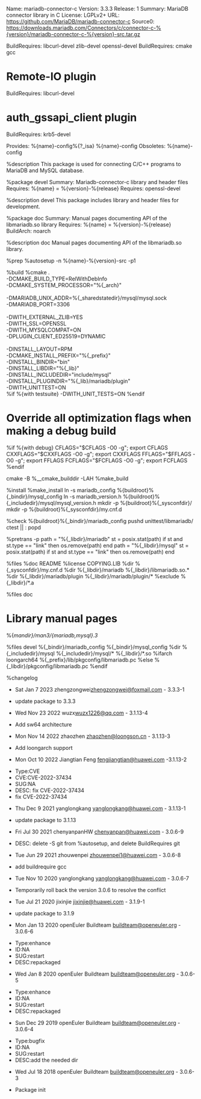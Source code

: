Name:           mariadb-connector-c
Version:        3.3.3
Release:        1
Summary:        MariaDB connector library in C
License:        LGPLv2+
URL:            https://github.com/MariaDB/mariadb-connector-c
Source0:        https://downloads.mariadb.com/Connectors/c/connector-c-%{version}/mariadb-connector-c-%{version}-src.tar.gz


BuildRequires:  libcurl-devel zlib-devel openssl-devel
BuildRequires:  cmake gcc
# Remote-IO plugin
BuildRequires:  libcurl-devel
# auth_gssapi_client plugin
BuildRequires:  krb5-devel

Provides:       %{name}-config%{?_isa} %{name}-config
Obsoletes:      %{name}-config

%description
This package is used for connecting C/C++ programs to MariaDB and
MySQL database.



%package devel
Summary:        Mariadb-connector-c library and header files
Requires:       %{name} = %{version}-%{release}
Requires:       openssl-devel


%description devel
This package includes library and header files for development.

%package doc
Summary:        Manual pages documenting API of the libmariadb.so library
Requires:       %{name} = %{version}-%{release}
BuildArch:      noarch

%description doc
Manual pages documenting API of the libmariadb.so library.

%prep
%autosetup -n %{name}-%{version}-src -p1

%build
%cmake . \
       -DCMAKE_BUILD_TYPE=RelWithDebInfo \
       -DCMAKE_SYSTEM_PROCESSOR="%{_arch}" \
\
       -DMARIADB_UNIX_ADDR=%{_sharedstatedir}/mysql/mysql.sock \
       -DMARIADB_PORT=3306 \
\
       -DWITH_EXTERNAL_ZLIB=YES \
       -DWITH_SSL=OPENSSL \
       -DWITH_MYSQLCOMPAT=ON \
      -DPLUGIN_CLIENT_ED25519=DYNAMIC \
\
       -DINSTALL_LAYOUT=RPM \
       -DCMAKE_INSTALL_PREFIX="%{_prefix}" \
       -DINSTALL_BINDIR="bin" \
       -DINSTALL_LIBDIR="%{_lib}" \
       -DINSTALL_INCLUDEDIR="include/mysql" \
       -DINSTALL_PLUGINDIR="%{_lib}/mariadb/plugin" \
       -DWITH_UNITTEST=ON
\
%if %{with testsuite}
       -DWITH_UNIT_TESTS=ON
%endif

# Override all optimization flags when making a debug build
%if %{with debug}
CFLAGS="$CFLAGS     -O0 -g"; export CFLAGS
CXXFLAGS="$CXXFLAGS -O0 -g"; export CXXFLAGS
FFLAGS="$FFLAGS     -O0 -g"; export FFLAGS
FCFLAGS="$FCFLAGS   -O0 -g"; export FCFLAGS
%endif

cmake -B %__cmake_builddir -LAH
%make_build



%install
%make_install
ln -s mariadb_config %{buildroot}%{_bindir}/mysql_config
ln -s mariadb_version.h %{buildroot}%{_includedir}/mysql/mysql_version.h
mkdir -p %{buildroot}%{_sysconfdir}/
mkdir -p %{buildroot}%{_sysconfdir}/my.cnf.d

%check
%{buildroot}%{_bindir}/mariadb_config
pushd unittest/libmariadb/
ctest || :
popd

%pretrans -p <lua>
path = "%{_libdir}/mariadb"
st = posix.stat(path)
if st and st.type == "link" then
  os.remove(path)
end
path = "%{_libdir}/mysql"
st = posix.stat(path)
if st and st.type == "link" then
  os.remove(path)
end

%files
%doc README
%license COPYING.LIB
%dir %{_sysconfdir}/my.cnf.d
%dir %{_libdir}/mariadb
%{_libdir}/libmariadb.so.*
%dir %{_libdir}/mariadb/plugin
%{_libdir}/mariadb/plugin/*
%exclude %{_libdir}/*.a

%files doc
# Library manual pages
%{_mandir}/man3/{mariadb,mysql}_*.3*

%files devel
%{_bindir}/mariadb_config
%{_bindir}/mysql_config
%dir %{_includedir}/mysql
%{_includedir}/mysql/*
%{_libdir}/*.so
%ifarch loongarch64
%{_prefix}/lib/pkgconfig/libmariadb.pc
%else
%{_libdir}/pkgconfig/libmariadb.pc
%endif

%changelog
* Sat Jan 7 2023 zhengzongwei<zhengzongwei@foxmail.com> - 3.3.3-1
- update package to 3.3.3

* Wed Nov 23 2022 wuzx<wuzx1226@qq.com> - 3.1.13-4
- Add sw64 architecture

* Mon Nov 14 2022 zhaozhen <zhaozhen@loongson.cn> - 3.1.13-3
- Add loongarch support

* Mon Oct 10 2022 Jiangtian Feng <fengjiangtian@huawei.com> -3.1.13-2
- Type:CVE
- CVE:CVE-2022-37434
- SUG:NA
- DESC: fix CVE-2022-37434
- fix CVE-2022-37434

* Thu Dec 9 2021 yanglongkang <yanglongkang@huawei.com> - 3.1.13-1
- update package to 3.1.13

* Fri Jul 30 2021 chenyanpanHW <chenyanpan@huawei.com> - 3.0.6-9
- DESC: delete -S git from %autosetup, and delete BuildRequires git

* Tue Jun 29 2021 zhouwenpei <zhouwenpei1@huawei.com> - 3.0.6-8
- add buildrequire gcc

* Tue Nov 10 2020 yanglongkang <yanglongkang@huawei.com> - 3.0.6-7
- Temporarily roll back the version 3.0.6 to resolve the conflict

* Tue Jul 21 2020 jixinjie <jixinjie@huawei.com> - 3.1.9-1
- update package to 3.1.9

* Mon Jan 13 2020 openEuler Buildteam <buildteam@openeuler.org> - 3.0.6-6
- Type:enhance
- ID:NA
- SUG:restart
- DESC:repackaged

* Wed Jan 8 2020 openEuler Buildteam <buildteam@openeuler.org> - 3.0.6-5
- Type:enhance
- ID:NA
- SUG:restart
- DESC:repackaged

* Sun Dec 29 2019 openEuler Buildteam <buildteam@openeuler.org> - 3.0.6-4
- Type:bugfix
- ID:NA
- SUG:restart
- DESC:add the needed dir

* Wed Jul 18 2018 openEuler Buildteam <buildteam@openeuler.org> - 3.0.6-3
- Package init

